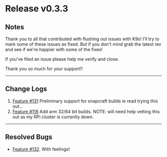 # Release v0.3.3

## Notes

Thank you to all that contributed with flushing out issues with K9s! I'll try
to mark some of these issues as fixed. But if you don't mind grab the latest
rev and see if we're happier with some of the fixes!

If you've filed an issue please help me verify and close.

Thank you so much for your support!!

---

## Change Logs

1. [Feature #131](https://github.com/Ya-hwon/k9s/issues/131)
   Preliminary support for snapcraft builds ie read trying this out...
2. [Feature #118](https://github.com/Ya-hwon/k9s/issues/118) Add arm 32/64 bit builds.
   NOTE: will need help vetting this out as my RPi cluster is currently down.

---

## Resolved Bugs

+ [Feature #132](https://github.com/Ya-hwon/k9s/issues/132). With feelings!
